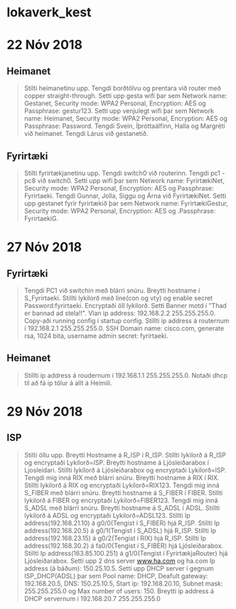 # lokaverk_kest

# 22 Nóv 2018
## Heimanet
> Stilti heimanetinu upp. 
> Tengdi borðtölvu og prentara við router með copper straight-through.
> Setti upp gesta wifi þar sem Network name: Gestanet, Security mode: WPA2 Personal, Encryption: AES og Passphrase: gestur123.
> Setti upp venjulegt wifi þar sem Network name: Heimanet, Security mode: WPA2 Personal, Encryption: AES og Passphrase: Password.
> Tengdi Svein, Íþróttaálfinn, Halla og Margréti við heimanet.
> Tengdi Lárus við gestanetið.

## Fyrirtæki
> Stilti fyrirtækjanetinu upp.
> Tengdi switch0 við routerinn.
> Tengdi pc1 - pc8 við switch0.
> Setti upp wifi þar sem Network name: FyrirtækiNet, Security mode: WPA2 Personal, Encryption: AES og Passphrase: Fyrirtaeki.
> Tengdi Gunnar, Jolla, Siggu og Árna við FyrirtækiNet.
> Setti upp gestanet fyrir fyrirtækið þar sem Network name: FyrirtækiGestur, Security mode: WPA2 Personal, Encryption: AES og .Passphrase: FyrirtaekiG.

# 27 Nóv 2018
## Fyrirtæki
> Tengdi PC1 við switchin með blárri snúru.
> Breytti hostname í S_Fyrirtaeki.
> Stillti lykilorð með line(con og vty) og enable secret Password:fyrirtaeki.
> Encryptaði öll lykilorð.
> Setti Banner motd í "Thad er bannad ad stela!!".
> Vlan ip address: 192.168.2.2 255.255.255.0.
> Copy-aði running config í startup config.
> Stillti ip address á routernum í 192.168.2.1 255.255.255.0.
> SSH Domain name: cisco.com, generate rsa, 1024 bita, username admin secret: fyrirtaeki.

## Heimanet
> Stillti ip address á roudernum í 192.168.1.1 255.255.255.0.
> Notaði dhcp til að fá ip tölur á allt á Heimili.

# 29 Nóv 2018
## ISP
> Stilti öllu upp.
> Breytti Hostname á R_ISP í R_ISP.
> Stillti lykilorð á R_ISP og encryptaði Lykilorð=ISP.
> Breytti hostname á Ljósleiðarabox í Ljosleidari.
> Stillti lykilorð á Ljósleiðarabox og encryptaði Lykilorð=ISP.
> Tengdi mig inná RIX með blárri snúru.
> Breytti hostname á RIX í RIX.
> Stillti lykilorð á RIX og encryptaði Lykilorð=RIX123.
> Tengdi mig inná S_FIBER með blárri snúru.
> Breytti hostname á S_FIBER í FIBER.
> Stillti lykilorð á FIBER og encryptaði Lykilorð=FIBER123.
> Tengdi mig inná S_ADSL með blárri snúru.
> Breytti hostname á S_ADSL í ADSL.
> Stillti lykilorð á ADSL og encryptaði Lykilorð=ADSL123.
> Stillti Ip address(192.168.21.10) á g0/0(Tengist í S_FIBER) hjá R_ISP.
> Stillti Ip address(192.168.20.5) á g0/1(Tengist í S_ADSL) hjá R_ISP.
> Stillti Ip address(192.168.23.15) á g0/2(Tengist í RIX) hjá R_ISP.
> Stillti Ip address(192.168.30.2) á fa0/0(Tengist í S_FIBER) hjá Ljósleiðarabox.
> Stillti Ip address(163.85.100.251) á g1/0(Tengist í FyrirtækjaRouter) hjá Ljósleiðarabox.
> Setti upp 2 dns server www.ha.com og ha.com Ip address (á báðum): 150.25.10.5.
> Setti upp DHCP server í gegnum ISP_DHCP(ADSL) þar sem Pool name: DHCP, Deafult gateway: 192.168.20.5, DNS: 150.25.10.5, Start ip: 192.168.20.10, Subnet mask: 255.255.255.0 og Max number of users: 150.
> Breytti ip address á DHCP servernum í 192.168.20.7 255.255.255.0
